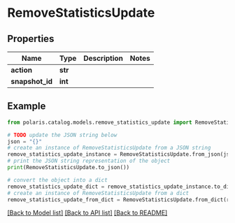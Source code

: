 <!--

 Licensed to the Apache Software Foundation (ASF) under one
 or more contributor license agreements.  See the NOTICE file
 distributed with this work for additional information
 regarding copyright ownership.  The ASF licenses this file
 to you under the Apache License, Version 2.0 (the
 "License"); you may not use this file except in compliance
 with the License.  You may obtain a copy of the License at

   http://www.apache.org/licenses/LICENSE-2.0

 Unless required by applicable law or agreed to in writing,
 software distributed under the License is distributed on an
 "AS IS" BASIS, WITHOUT WARRANTIES OR CONDITIONS OF ANY
 KIND, either express or implied.  See the License for the
 specific language governing permissions and limitations
 under the License.

-->
# RemoveStatisticsUpdate

## Properties

Name | Type | Description | Notes
------------ | ------------- | ------------- | -------------
**action** | **str** |  | 
**snapshot_id** | **int** |  | 

## Example

```python
from polaris.catalog.models.remove_statistics_update import RemoveStatisticsUpdate

# TODO update the JSON string below
json = "{}"
# create an instance of RemoveStatisticsUpdate from a JSON string
remove_statistics_update_instance = RemoveStatisticsUpdate.from_json(json)
# print the JSON string representation of the object
print(RemoveStatisticsUpdate.to_json())

# convert the object into a dict
remove_statistics_update_dict = remove_statistics_update_instance.to_dict()
# create an instance of RemoveStatisticsUpdate from a dict
remove_statistics_update_from_dict = RemoveStatisticsUpdate.from_dict(remove_statistics_update_dict)
```
[[Back to Model list]](../README.md#documentation-for-models) [[Back to API list]](../README.md#documentation-for-api-endpoints) [[Back to README]](../README.md)


